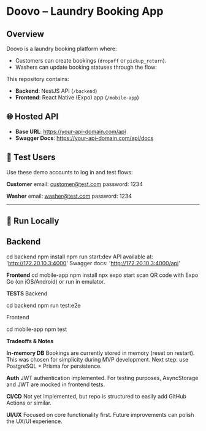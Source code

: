 # Doovo – Laundry Booking App

## Overview
Doovo is a laundry booking platform where:
- Customers can create bookings (`dropoff` or `pickup_return`).
- Washers can update booking statuses through the flow:

This repository contains:
- **Backend**: NestJS API (`/backend`)
- **Frontend**: React Native (Expo) app (`/mobile-app`)

## 🌐 Hosted API
- **Base URL**: https://your-api-domain.com/api
- **Swagger Docs**: https://your-api-domain.com/api/docs

## 👤 Test Users
Use these demo accounts to log in and test flows:

**Customer**
email: customer@test.com
password: 1234

**Washer**
email: washer@test.com
password: 1234


---

## 🚀 Run Locally

## Backend

cd backend
npm install
npm run start:dev
API available at: 'http://172.20.10.3:4000'
Swagger docs: 'http://172.20.10.3:4000/api'

**Frontend**
cd mobile-app
npm install
npx expo start
scan QR code with Expo Go (on iOS/Android) or run in emulator.

**TESTS**
Backend

cd backend
npm run test:e2e

Frontend

cd mobile-app
npm test

**Tradeoffs & Notes**

**In-memory DB**
Bookings are currently stored in memory (reset on restart). This was chosen for simplicity during MVP development.
Next step: use PostgreSQL + Prisma for persistence.

**Auth**
JWT authentication implemented. For testing purposes, AsyncStorage and JWT are mocked in frontend tests.

**CI/CD**
Not yet implemented, but repo is structured to easily add GitHub Actions or similar.

**UI/UX**
Focused on core functionality first. Future improvements can polish the UX/UI experience.





